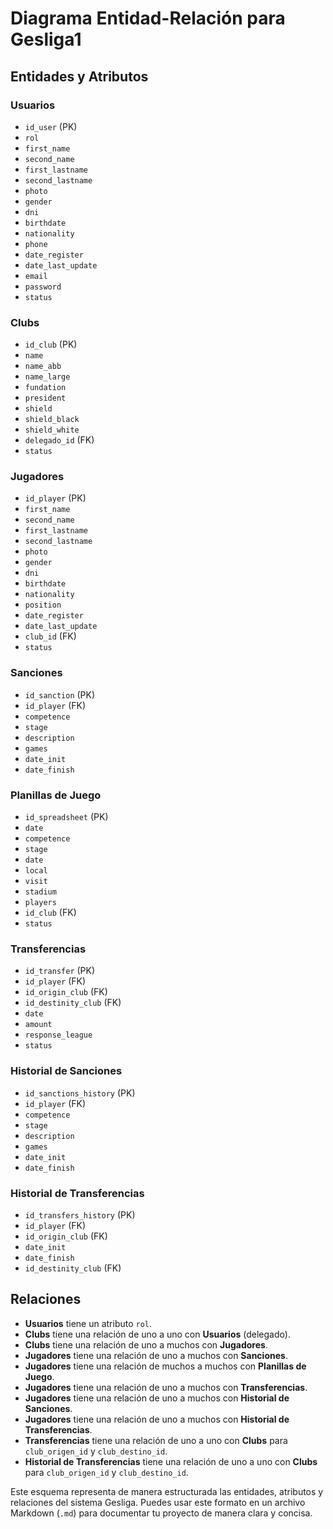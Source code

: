 # Diagrama Entidad-Relación para Gesliga1

## Entidades y Atributos

### Usuarios
- `id_user` (PK)
- `rol`
- `first_name`
- `second_name`
- `first_lastname`
- `second_lastname`
- `photo`
- `gender`
- `dni`
- `birthdate`
- `nationality`
- `phone`
- `date_register`
- `date_last_update`
- `email`
- `password`
- `status`

### Clubs
- `id_club` (PK)
- `name`
- `name_abb`
- `name_large`
- `fundation`
- `president`
- `shield`
- `shield_black`
- `shield_white`
- `delegado_id` (FK)
- `status`

### Jugadores
- `id_player` (PK)
- `first_name`
- `second_name`
- `first_lastname`
- `second_lastname`
- `photo`
- `gender`
- `dni`
- `birthdate`
- `nationality`
- `position`
- `date_register`
- `date_last_update`
- `club_id` (FK)
- `status`

### Sanciones
- `id_sanction` (PK)
- `id_player` (FK)
- `competence`
- `stage`
- `description`
- `games`
- `date_init`
- `date_finish`

### Planillas de Juego
- `id_spreadsheet` (PK)
- `date`
- `competence`
- `stage`
- `date`
- `local`
- `visit`
- `stadium`
- `players`
- `id_club` (FK)
- `status`

### Transferencias
- `id_transfer` (PK)
- `id_player` (FK)
- `id_origin_club` (FK)
- `id_destinity_club` (FK)
- `date`
- `amount`
- `response_league`
- `status`

### Historial de Sanciones
- `id_sanctions_history` (PK)
- `id_player` (FK)
- `competence`
- `stage`
- `description`
- `games`
- `date_init`
- `date_finish`

### Historial de Transferencias
- `id_transfers_history` (PK)
- `id_player` (FK)
- `id_origin_club` (FK)
- `date_init`
- `date_finish`
- `id_destinity_club` (FK)

## Relaciones

- **Usuarios** tiene un atributo `rol`.
- **Clubs** tiene una relación de uno a uno con **Usuarios** (delegado).
- **Clubs** tiene una relación de uno a muchos con **Jugadores**.
- **Jugadores** tiene una relación de uno a muchos con **Sanciones**.
- **Jugadores** tiene una relación de muchos a muchos con **Planillas de Juego**.
- **Jugadores** tiene una relación de uno a muchos con **Transferencias**.
- **Jugadores** tiene una relación de uno a muchos con **Historial de Sanciones**.
- **Jugadores** tiene una relación de uno a muchos con **Historial de Transferencias**.
- **Transferencias** tiene una relación de uno a uno con **Clubs** para `club_origen_id` y `club_destino_id`.
- **Historial de Transferencias** tiene una relación de uno a uno con **Clubs** para `club_origen_id` y `club_destino_id`.

Este esquema representa de manera estructurada las entidades, atributos y relaciones del sistema Gesliga. Puedes usar este formato en un archivo Markdown (`.md`) para documentar tu proyecto de manera clara y concisa.